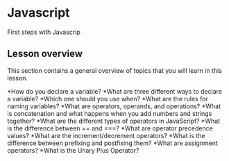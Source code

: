 # Javascript
First steps with Javascrip

## Lesson overview
This section contains a general overview of topics that you will learn in this lesson.

*How do you declare a variable?
*What are three different ways to declare a variable?
*Which one should you use when?
*What are the rules for naming variables?
*What are operators, operands, and operations?
*What is concatenation and what happens when you add numbers and strings together?
*What are the different types of operators in JavaScript?
*What is the difference between == and ===?
*What are operator precedence values?
*What are the increment/decrement operators?
*What is the difference between prefixing and postfixing them?
*What are assignment operators?
*What is the Unary Plus Operator?
